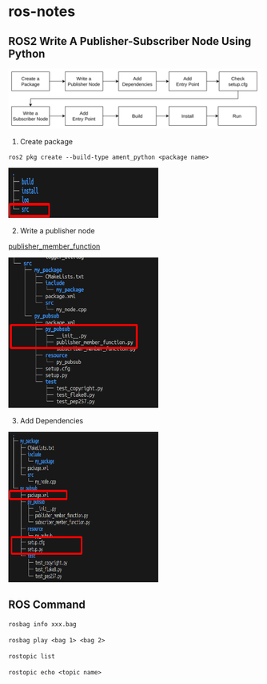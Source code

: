# ros-notes

## ROS2 Write A Publisher-Subscriber Node Using Python

![flow](./images/image.png)

1. Create  package
```
ros2 pkg create --build-type ament_python <package name>
``` 

<img src="./images/dir_tree.png" width="300" height="100" alt="dir-tree"> 


2. Write a publisher node

[publisher_member_function](./publisher_member_function.py)

<img src="./images/image-1.png" width="300" height="300" alt="publisher-tree"> 

3. Add Dependencies

<img src="./images/package_xml.png" width="300" height="300" alt="package_xml"> 


## ROS Command

```
rosbag info xxx.bag 

rosbag play <bag 1> <bag 2>

rostopic list

rostopic echo <topic name>
```